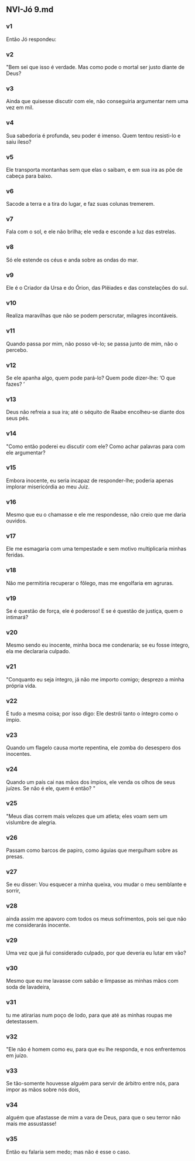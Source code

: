 ## NVI-Jó 9.md
### v1
 Então Jó respondeu:
### v2
 "Bem sei que isso é verdade. Mas como pode o mortal ser justo diante de Deus?
### v3
 Ainda que quisesse discutir com ele, não conseguiria argumentar nem uma vez em mil.
### v4
 Sua sabedoria é profunda, seu poder é imenso. Quem tentou resisti-lo e saiu ileso?
### v5
 Ele transporta montanhas sem que elas o saibam, e em sua ira as põe de cabeça para baixo.
### v6
 Sacode a terra e a tira do lugar, e faz suas colunas tremerem.
### v7
 Fala com o sol, e ele não brilha; ele veda e esconde a luz das estrelas.
### v8
 Só ele estende os céus e anda sobre as ondas do mar.
### v9
 Ele é o Criador da Ursa e do Órion, das Plêiades e das constelações do sul.
### v10
 Realiza maravilhas que não se podem perscrutar, milagres incontáveis.
### v11
 Quando passa por mim, não posso vê-lo; se passa junto de mim, não o percebo.
### v12
 Se ele apanha algo, quem pode pará-lo? Quem pode dizer-lhe: ‘O que fazes? ’
### v13
 Deus não refreia a sua ira; até o séquito de Raabe encolheu-se diante dos seus pés.
### v14
 "Como então poderei eu discutir com ele? Como achar palavras para com ele argumentar?
### v15
 Embora inocente, eu seria incapaz de responder-lhe; poderia apenas implorar misericórdia ao meu Juiz.
### v16
 Mesmo que eu o chamasse e ele me respondesse, não creio que me daria ouvidos.
### v17
 Ele me esmagaria com uma tempestade e sem motivo multiplicaria minhas feridas.
### v18
 Não me permitiria recuperar o fôlego, mas me engolfaria em agruras.
### v19
 Se é questão de força, ele é poderoso! E se é questão de justiça, quem o intimará?
### v20
 Mesmo sendo eu inocente, minha boca me condenaria; se eu fosse íntegro, ela me declararia culpado.
### v21
 "Conquanto eu seja íntegro, já não me importo comigo; desprezo a minha própria vida.
### v22
 É tudo a mesma coisa; por isso digo: Ele destrói tanto o íntegro como o ímpio.
### v23
 Quando um flagelo causa morte repentina, ele zomba do desespero dos inocentes.
### v24
 Quando um país cai nas mãos dos ímpios, ele venda os olhos de seus juízes. Se não é ele, quem é então? "
### v25
 "Meus dias correm mais velozes que um atleta; eles voam sem um vislumbre de alegria.
### v26
 Passam como barcos de papiro, como águias que mergulham sobre as presas.
### v27
 Se eu disser: Vou esquecer a minha queixa, vou mudar o meu semblante e sorrir,
### v28
 ainda assim me apavoro com todos os meus sofrimentos, pois sei que não me considerarás inocente.
### v29
 Uma vez que já fui considerado culpado, por que deveria eu lutar em vão?
### v30
 Mesmo que eu me lavasse com sabão e limpasse as minhas mãos com soda de lavadeira,
### v31
 tu me atirarias num poço de lodo, para que até as minhas roupas me detestassem.
### v32
 "Ele não é homem como eu, para que eu lhe responda, e nos enfrentemos em juízo.
### v33
 Se tão-somente houvesse alguém para servir de árbitro entre nós, para impor as mãos sobre nós dois,
### v34
 alguém que afastasse de mim a vara de Deus, para que o seu terror não mais me assustasse!
### v35
 Então eu falaria sem medo; mas não é esse o caso.  
